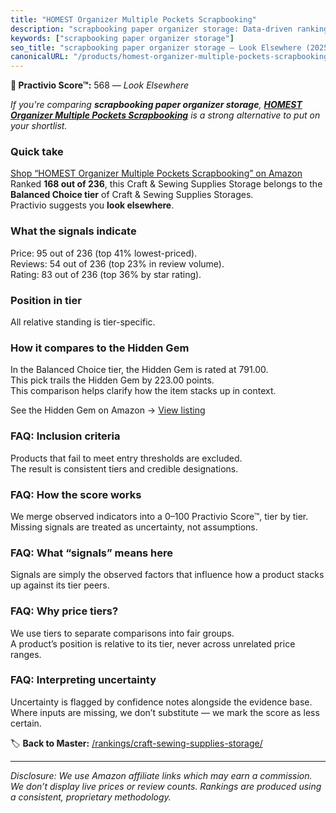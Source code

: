 ```yaml
---
title: "HOMEST Organizer Multiple Pockets Scrapbooking"
description: "scrapbooking paper organizer storage: Data-driven ranking using the Practivio Score™. Positioned by quality, value, demand, findability, momentum."
keywords: ["scrapbooking paper organizer storage"]
seo_title: "scrapbooking paper organizer storage — Look Elsewhere (2025)"
canonicalURL: "/products/homest-organizer-multiple-pockets-scrapbooking-B0B5LH9T78/"
---
```


**🚫 Practivio Score™:** 568 — _Look Elsewhere_


*If you're comparing **scrapbooking paper organizer storage**, **[HOMEST Organizer Multiple Pockets Scrapbooking](https://www.amazon.com/dp/B0B5LH9T78?tag=practivio-20)** is a strong alternative to put on your shortlist.*
### Quick take
[Shop “HOMEST Organizer Multiple Pockets Scrapbooking” on Amazon](https://www.amazon.com/dp/B0B5LH9T78?tag=practivio-20)
Ranked **168 out of 236**, this Craft & Sewing Supplies Storage belongs to the **Balanced Choice tier** of Craft & Sewing Supplies Storages.  
Practivio suggests you **look elsewhere**.

### What the signals indicate
Price: 95 out of 236 (top 41% lowest-priced).  
Reviews: 54 out of 236 (top 23% in review volume).  
Rating: 83 out of 236 (top 36% by star rating).  

### Position in tier
All relative standing is tier-specific.

### How it compares to the Hidden Gem
In the Balanced Choice tier, the Hidden Gem is rated at 791.00.  
This pick trails the Hidden Gem by 223.00 points.  
This comparison helps clarify how the item stacks up in context.  

See the Hidden Gem on Amazon → [View listing](https://www.amazon.com/dp/B07KRWPSS2?tag=practivio-20)

### FAQ: Inclusion criteria
Products that fail to meet entry thresholds are excluded.  
The result is consistent tiers and credible designations.

### FAQ: How the score works
We merge observed indicators into a 0–100 Practivio Score™, tier by tier.  
Missing signals are treated as uncertainty, not assumptions.

### FAQ: What “signals” means here
Signals are simply the observed factors that influence how a product stacks up against its tier peers.

### FAQ: Why price tiers?
We use tiers to separate comparisons into fair groups.  
A product’s position is relative to its tier, never across unrelated price ranges.

### FAQ: Interpreting uncertainty
Uncertainty is flagged by confidence notes alongside the evidence base.  
Where inputs are missing, we don’t substitute — we mark the score as less certain.


🏷️ **Back to Master:** [/rankings/craft-sewing-supplies-storage/](/rankings/craft-sewing-supplies-storage/)

---
_Disclosure: We use Amazon affiliate links which may earn a commission. We don’t display live prices or review counts. Rankings are produced using a consistent, proprietary methodology._
